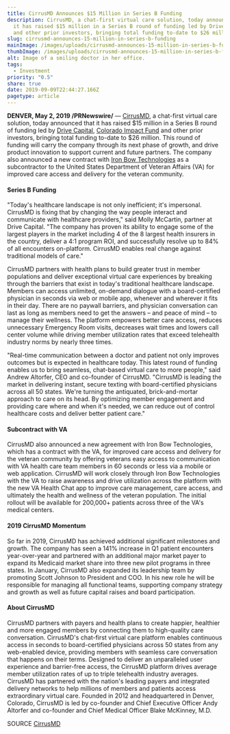 ```yaml
---
title: CirrusMD Announces $15 Million in Series B Funding
description: CirrusMD, a chat-first virtual care solution, today announced that
  it has raised $15 million in a Series B round of funding led by Drive Capital,
  and other prior investors, bringing total funding to-date to $26 million.
slug: cirrusmd-announces-15-million-in-series-b-funding
mainImage: /images/uploads/cirrusmd-announces-15-million-in-series-b-funding-featured.jpg
thumbImage: /images/uploads/cirrusmd-announces-15-million-in-series-b-funding-thumb.jpg
alt: Image of a smiling doctor in her office.
tags:
  - Investment
priority: "0.5"
share: true
date: 2019-09-09T22:44:27.166Z
pagetype: article
---
```

**DENVER, May 2, 2019 /PRNewswire/** — [CirrusMD](https://www.cirrusmd.com/), a chat-first virtual care solution, today announced that it has raised $15 million in a Series B round of funding led by [Drive Capital](https://www.drivecapital.com/), [Colorado Impact Fund](https://www.coloradoimpactfund.com/) and other prior investors, bringing total funding to-date to $26 million. This round of funding will carry the company through its next phase of growth, and drive product innovation to support current and future partners. The company also announced a new contract with [Iron Bow Technologies](https://ironbow.com/) as a subcontractor to the United States Department of Veteran Affairs (VA) for improved care access and delivery for the veteran community.

#### Series B Funding

"Today's healthcare landscape is not only inefficient; it's impersonal. CirrusMD is fixing that by changing the way people interact and communicate with healthcare providers," said Molly McCartin, partner at Drive Capital. "The company has proven its ability to engage some of the largest players in the market including 4 of the 8 largest health insurers in the country, deliver a 4:1 program ROI, and successfully resolve up to 84% of all encounters on-platform. CirrusMD enables real change against traditional models of care."

CirrusMD partners with health plans to build greater trust in member populations and deliver exceptional virtual care experiences by breaking through the barriers that exist in today's traditional healthcare landscape. Members can access unlimited, on-demand dialogue with a board-certified physician in seconds via web or mobile app, whenever and wherever it fits in their day. There are no paywall barriers, and physician conversation can last as long as members need to get the answers – and peace of mind – to manage their wellness. The platform empowers better care access, reduces unnecessary Emergency Room visits, decreases wait times and lowers call center volume while driving member utilization rates that exceed telehealth industry norms by nearly three times.

"Real-time communication between a doctor and patient not only improves outcomes but is expected in healthcare today. This latest round of funding enables us to bring seamless, chat-based virtual care to more people," said Andrew Altorfer, CEO and co-founder of CirrusMD. "CirrusMD is leading the market in delivering instant, secure texting with board-certified physicians across all 50 states. We're turning the antiquated, brick-and-mortar approach to care on its head. By optimizing member engagement and providing care where and when it's needed, we can reduce out of control healthcare costs and deliver better patient care."

#### Subcontract with VA

CirrusMD also announced a new agreement with Iron Bow Technologies, which has a contract with the VA, for improved care access and delivery for the veteran community by offering veterans easy access to communication with VA health care team members in 60 seconds or less via a mobile or web application. CirrusMD will work closely through Iron Bow Technologies with the VA to raise awareness and drive utilization across the platform with the new VA Health Chat app to improve care management, care access, and ultimately the health and wellness of the veteran population. The initial rollout will be available for 200,000+ patients across three of the VA's medical centers.

#### 2019 CirrusMD Momentum

So far in 2019, CirrusMD has achieved additional significant milestones and growth. The company has seen a 141% increase in Q1 patient encounters year-over-year and partnered with an additional major market payer to expand its Medicaid market share into three new pilot programs in three states. In January, CirrusMD also expanded its leadership team by promoting Scott Johnson to President and COO. In his new role he will be responsible for managing all functional teams, supporting company strategy and growth as well as future capital raises and board participation.

#### About CirrusMD

CirrusMD partners with payers and health plans to create happier, healthier and more engaged members by connecting them to high-quality care conversation. CirrusMD's chat-first virtual care platform enables continuous access in seconds to board-certified physicians across 50 states from any web-enabled device, providing members with seamless care conversation that happens on their terms. Designed to deliver an unparalleled user experience and barrier-free access, the CirrusMD platform drives average member utilization rates of up to triple telehealth industry averages. CirrusMD has partnered with the nation's leading payers and integrated delivery networks to help millions of members and patients access extraordinary virtual care. Founded in 2012 and headquartered in Denver, Colorado, CirrusMD is led by co-founder and Chief Executive Officer Andy Altorfer and co-founder and Chief Medical Officer Blake McKinney, M.D.

SOURCE [CirrusMD](https://www.cirrusmd.com/)